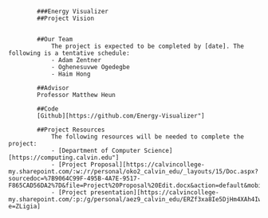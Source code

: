             ###Energy Visualizer
            ##Project Vision
          

            ##Our Team
                The project is expected to be completed by [date]. The following is a tentative schedule:
                - Adam Zentner
                - Oghenesuvwe Ogedegbe
                - Haim Hong

            ##Advisor
            Professor Matthew Heun

            ##Code
            [Github][https://github.com/Energy-Visualizer"]

            ##Project Resources
                The following resources will be needed to complete the project:
                - [Department of Computer Science][https://computing.calvin.edu"]
                - [Project Proposal][https://calvincollege-my.sharepoint.com/:w:/r/personal/oko2_calvin_edu/_layouts/15/Doc.aspx?sourcedoc=%7B9064C99F-495B-4A7E-9517-F865CAD56DA2%7D&file=Project%20Proposal%20Edit.docx&action=default&mobileredirect=true]
                - [Project presentation][https://calvincollege-my.sharepoint.com/:p:/g/personal/aez9_calvin_edu/ERZf3xa8Ie5DjHm4XAh4IwkBfPGEJhqRG3sHBYIVlLl1rg?e=ZLigia]
